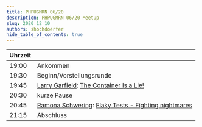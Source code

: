 ```yaml
---
title: PHPUGMRN 06/20
description: PHPUGMRN 06/20 Meetup
slug: 2020_12_10
authors: shochdoerfer
hide_table_of_contents: true
---
```


| Uhrzeit |                                                                                                                                                                                                  | 
|---------|--------------------------------------------------------------------------------------------------------------------------------------------------------------------------------------------------|
| 19:00   | Ankommen                                                                                                                                                                                         |
| 19:30   | Beginn/Vorstellungsrunde                                                                                                                                                                         |
| 19:45   | [Larry Garfield](https://phpc.social/@Crell): [The Container Is a Lie!](https://presentations.garfieldtech.com/slides-containers-lie/rheinnekarug2020/#/)                                        |
| 20:30   | kurze Pause                                                                                                                                                                                      |
| 20:45   | [Ramona Schwering](https://vue.land/@leichteckig): [Flaky Tests - Fighting nightmares](https://speakerdeck.com/leichteckig/flaky-tests-fighting-nightmares-60a9a604-cbce-4ad1-8a10-664fed9d1a8b) |
| 21:15   | Abschluss                                                                                                                                                                                        |
